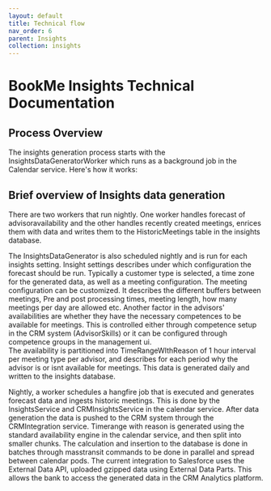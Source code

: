 ```yaml
---
layout: default
title: Technical flow
nav_order: 6
parent: Insights
collection: insights
---
```


# BookMe Insights Technical Documentation

## Process Overview

The insights generation process starts with the InsightsDataGeneratorWorker  which runs as a background job in the Calendar service. Here's how it works:

## Brief overview of Insights data generation 

There are two workers that run nightly. One worker handles forecast of advisoravailability and the other handles recently created meetings, enrices them with data and writes them to the HistoricMeetings table in the insights database.

The InsightsDataGenerator is also scheduled nightly and is run for each insights setting. Insight settings describes under which configuration the forecast should be run. Typically a customer type is selected, a time zone for the generated data, as well as a meeting configuration. The meeting configuration can be customized. It describes the different buffers between meetings, Pre and post processing times, meeting length, how many meetings per day are allowed etc.
Another factor in the advisors' availabilities are whether they have the necessary competences to be available for meetings. This is controlled either through competence setup in the CRM system (AdvisorSkills) or it can be configured through competence groups in the management ui.  
The availability is partitioned into TimeRangeWIthReason of 1 hour interval per meeting type per advisor, and describes for each period why the advisor is or isnt available for meetings.
This data is generated daily and written to the insights database.


Nightly, a worker schedules a hangfire job that is executed and generates forecast data and ingests historic meetings. 
This is done by the InsightsService and CRMInsightsService in the calendar service. After data generation the data is pushed to the CRM system through the CRMIntegration service.
Timerange with reason is generated using the standard availability engine in the calendar service, and then split into smaller chunks. 
The calculation and insertion to the database is done in batches through masstransit commands to be done in parallel and spread between calendar pods.
The current integration to Salesforce uses the External Data API, uploaded gzipped data using External Data Parts.
This allows the bank to access the generated data in the CRM Analytics platform.